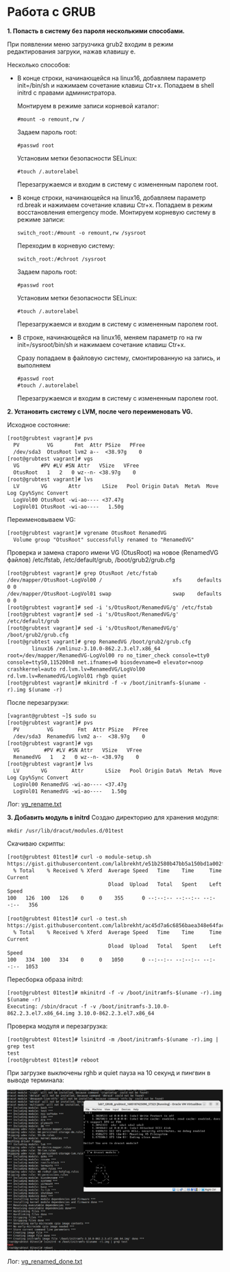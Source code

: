 Работа с  GRUB
===============
 
**1. Попасть в систему без пароля несколькими способами.**

При появлении меню загрузчика grub2 входим в режим редактирования загруки, нажав клавишу e.

Несколько способов:

- В конце строки, начинающейся на linux16, добавляем параметр init=/bin/sh и
   нажимаем сочетание клавиш Ctr+x. Попадаем в shell initrd с правами администратора.
   
   Монтируем в режиме записи корневой каталог:
   ```
   #mount -o remount,rw /
   ```
   Задаем пароль root:
   ```
   #passwd root
   ```
   Установим метки безопасности SELinux:
   ```
   #touch /.autorelabel
   ```
   Перезагружаемся и входим в систему с измененным паролем root.
   
   
- В конце строки, начинающейся на linux16, добавляем параметр rd.break и
   нажимаем сочетание клавиш Ctr+x. Попадаем в режим восстановления emergency mode.
   Монтируем корневую систему в режиме записи:
   ```
   switch_root:/#mount -o remount,rw /sysroot
   ```
   Переходим в корневую систему:
   ```
   switch_root:/#chroot /sysroot
   ```   
   Задаем пароль root:
   ```
   #passwd root
   ```
   Установим метки безопасности SELinux:
   ```
   #touch /.autorelabel
   ```
   Перезагружаемся и входим в систему с измененным паролем root.
   
- В строке, начинающейся на linux16, меняем параметр ro на rw init=/sysroot/bin/sh и
   нажимаем сочетание клавиш Ctr+x.
   
   Сразу попадаем в файловую систему, смонтированную на запись, и выполняем
   ```
   #passwd root
   #touch /.autorelabel
   ```
   Перезагружаемся и входим в систему с измененным паролем root.


**2. Установить систему с LVM, после чего переименовать VG.**

Исходное состояние:
```
[root@grubtest vagrant]# pvs
  PV         VG       Fmt  Attr PSize   PFree
  /dev/sda3  OtusRoot lvm2 a--  <38.97g    0 
[root@grubtest vagrant]# vgs
  VG       #PV #LV #SN Attr   VSize   VFree
  OtusRoot   1   2   0 wz--n- <38.97g    0 
[root@grubtest vagrant]# lvs
  LV       VG       Attr       LSize   Pool Origin Data%  Meta%  Move Log Cpy%Sync Convert
  LogVol00 OtusRoot -wi-ao---- <37.47g                                                    
  LogVol01 OtusRoot -wi-ao----   1.50g    
```
Переименовываем VG:
```                                                
[root@grubtest vagrant]# vgrename OtusRoot RenamedVG
  Volume group "OtusRoot" successfully renamed to "RenamedVG"
```
Проверка и замена старого имени VG (OtusRoot) на новое (RenamedVG файлов)  /etc/fstab, /etc/default/grub, /boot/grub2/grub.cfg
```  
[root@grubtest vagrant]# grep OtusRoot /etc/fstab
/dev/mapper/OtusRoot-LogVol00 /                       xfs     defaults        0 0
/dev/mapper/OtusRoot-LogVol01 swap                    swap    defaults        0 0
[root@grubtest vagrant]# sed -i 's/OtusRoot/RenamedVG/g' /etc/fstab
[root@grubtest vagrant]# sed -i 's/OtusRoot/RenamedVG/g' /etc/default/grub
[root@grubtest vagrant]# sed -i 's/OtusRoot/RenamedVG/g' /boot/grub2/grub.cfg
[root@grubtest vagrant]# grep RenamedVG /boot/grub2/grub.cfg
        linux16 /vmlinuz-3.10.0-862.2.3.el7.x86_64 root=/dev/mapper/RenamedVG-LogVol00 ro no_timer_check console=tty0 console=ttyS0,115200n8 net.ifnames=0 biosdevname=0 elevator=noop crashkernel=auto rd.lvm.lv=RenamedVG/LogVol00 rd.lvm.lv=RenamedVG/LogVol01 rhgb quiet 
[root@grubtest vagrant]# mkinitrd -f -v /boot/initramfs-$(uname -r).img $(uname -r)
```
После перезагрузки:
```
[vagrant@grubtest ~]$ sudo su
[root@grubtest vagrant]# pvs
  PV         VG        Fmt  Attr PSize   PFree
  /dev/sda3  RenamedVG lvm2 a--  <38.97g    0 
[root@grubtest vagrant]# vgs
  VG        #PV #LV #SN Attr   VSize   VFree
  RenamedVG   1   2   0 wz--n- <38.97g    0 
[root@grubtest vagrant]# lvs
  LV       VG        Attr       LSize   Pool Origin Data%  Meta%  Move Log Cpy%Sync Convert
  LogVol00 RenamedVG -wi-ao---- <37.47g                                                    
  LogVol01 RenamedVG -wi-ao----   1.50g        
```
Лог:
[vg_rename.txt](vg_rename.txt)



**3. Добавить модуль в initrd**
Создаю директорию для хранения модуля:
```
mkdir /usr/lib/dracut/modules.d/01test

```
Скачиваю скрипты:
```
[root@grubtest 01test]# curl -o module-setup.sh https://gist.githubusercontent.com/lalbrekht/e51b2580b47bb5a150bd1a002f16ae85/raw/80060b7b300e193c187bbcda4d8fdf0e1c066af9/gistfile1.txt
  % Total    % Received % Xferd  Average Speed   Time    Time     Time  Current
                                 Dload  Upload   Total   Spent    Left  Speed
100   126  100   126    0     0    355      0 --:--:-- --:--:-- --:--:--   356

[root@grubtest 01test]# curl -o test.sh https://gist.githubusercontent.com/lalbrekht/ac45d7a6c6856baea348e64fac43faf0/raw/69598efd5c603df310097b52019dc979e2cb342d/gistfile1.txt
  % Total    % Received % Xferd  Average Speed   Time    Time     Time  Current
                                 Dload  Upload   Total   Spent    Left  Speed
100   334  100   334    0     0   1050      0 --:--:-- --:--:-- --:--:--  1053

```
Пересборка образа initrd:
```
[root@grubtest 01test]# mkinitrd -f -v /boot/initramfs-$(uname -r).img $(uname -r)
Executing: /sbin/dracut -f -v /boot/initramfs-3.10.0-862.2.3.el7.x86_64.img 3.10.0-862.2.3.el7.x86_64
```
Проверка модуля и перезагрузка:
```
[root@grubtest 01test]# lsinitrd -m /boot/initramfs-$(uname -r).img | grep test
test
[root@grubtest 01test]# reboot
```
При загрузке выключены rghb и quiet пауза на 10 секунд и пингвин в выводе терминала:

![penguin](penguin.png)

Лог:
[vg_renamed_done.txt](vg_renamed_done.txt)
